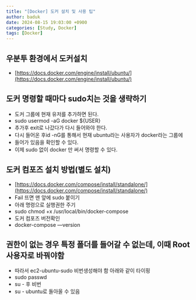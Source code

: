 ```yaml
---
title: "[Docker] 도커 설치 및 사용 팁"
author: baduk
date: 2024-08-15 19:03:00 +0900
categories: [Study, Docker]
tags: [Docker]
---
```


## 우분투 환경에서 도커설치
- [https://docs.docker.com/engine/install/ubuntu/](https://docs.docker.com/engine/install/ubuntu/)

## 도커 명령할 때마다 sudo치는 것을 생략하기
- 도커 그룹에 현재 유저를 추가하면 된다.
- sudo usermod -aG docker ${USER}
- 추가후 exit로 나갔다가 다시 들어와야 한다.
- 다시 들어온 후id -nG를 통해서 현재 ubuntu라는 사용자가 docker라는 그룹에 
- 들어가 있음을 확인할 수 있다.
- 이제 sudo 없이 docker 만 써서 명령할 수 있다.

## 도커 컴포즈 설치 방법(별도 설치)
- [https://docs.docker.com/compose/install/standalone/](https://docs.docker.com/compose/install/standalone/)
- Fail 뜨면 맨 앞에 sudo 붙이기
- 아래 명령으로 실행권한 주기
- sudo chmod +x /usr/local/bin/docker-compose 
- 도커 컴포즈 버전확인
- docker-compose —version

## 권한이 없는 경우 특정 폴더를 들어갈 수 없는데, 이때 Root사용자로 바꿔야함
- 따라서 ec2-ubuntu-sudo 비번생성해야 함 아래와 같이 타이핑
- sudo passwd
- su - 후 비번 
- su - ubuntu로 돌아올 수 있음